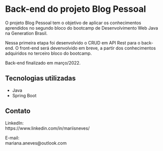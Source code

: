 # Back-end do projeto Blog Pessoal
O projeto Blog Pessoal tem o objetivo de aplicar os conhecimentos aprendidos no segundo bloco do bootcamp de Desenvolvimento Web Java na Generation Brasil.
<p />
Nessa primeira etapa foi desenvolvido o CRUD em API Rest para o back-end. O front-end será devenvolvido em breve, a partir dos conhecimentos adquiridos no 
terceiro bloco do bootcamp.
<p />
Back-end finalizado em março/2022.

<h2>Tecnologias utilizadas</h2>
<ul>
  <li> Java</li>
  <li>Spring Boot</li>
</ul>

<h2>Contato</h2>
LinkedIn: <br />
https://www.linkedin.com/in/mariisneves/ 
<p> <p />
E-mail: <br />
mariana.aneves@outlook.com
